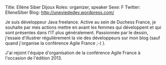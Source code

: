 Title: Ellène Siber Dijoux
Roles: organizer, speaker
Sexe: F
Twitter: ElleneSiber
Blog: http://uneviededev.wordpress.com/

Je suis développeur Java freelance. Active au sein de Duchess France, je souhaite par mes actions mettre en avant les femmes qui développent et qui sont présentes dans l'IT plus généralement. 
Passionnée par le dessin, j'essaie d'illustrer régulièrement la vie des développeurs sur mon blog (sauf quand j'organise la conférence Agile France ;-) ).

J'ai rejoint l'équipe d'organisation de la conférence Agile France à l'occasion de l'édition 2013.

